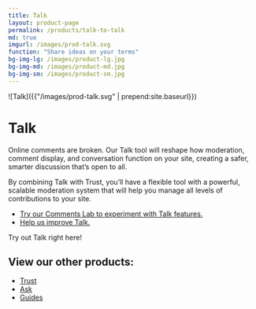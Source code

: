 ```yaml
---
title: Talk
layout: product-page
permalink: /products/talk-to-talk
md: true
imgurl: /images/prod-talk.svg
function: "Share ideas on your terms"
bg-img-lg: /images/product-lg.jpg
bg-img-md: /images/product-md.jpg
bg-img-sm: /images/product-sm.jpg
---
```


![Talk]({{"/images/prod-talk.svg" | prepend:site.baseurl}})

# Talk 

Online comments are broken. Our Talk tool will reshape how moderation, comment display, and conversation function on your site, creating a safer, smarter discussion that’s open to all.

By combining Talk with Trust, you’ll have a flexible tool with a powerful, scalable moderation system that will help you manage all levels of contributions to your site.

* [Try our Comments Lab to experiment with Talk features.](https://lab.coralproject.net)
* [Help us improve Talk.](/contribute.html#help-us-improve-talk)

Try out Talk right here!

<div id='coralStreamEmbed'></div><script type='text/javascript' src='https://pym.nprapps.org/pym.v1.min.js'></script><script>var pymParent = new pym.Parent('coralStreamEmbed', 'https://talk.coralproject.net/embed/stream', {title: 'Comments'});</script>

## View our other products:
* [Trust](/products/trust.html)
* [Ask](/products/ask.html)
* [Guides](/products/guides.html)
